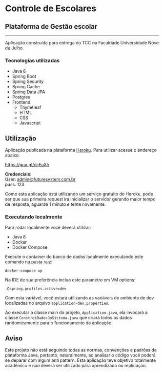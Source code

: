 # Controle de Escolares
## Plataforma de Gestão escolar

<hr/>

Aplicação construída para entrega do TCC na Faculdade Universidade Nove de Julho.

### Tecnologias utilizadas

- Java 8
- Spring Boot
- Spring Security
- Spring Cache
- Spring Data JPA
- Postgres
- Frontend
  - Thymeleaf
  - HTML
  - CSS
  - Javascript

## Utilização

Aplicação publicada na plataforma [Heroku](https://heroku.com/). 
Para utilizar acesse o endereço abaixo:

https://goo.gl/dcEaXh

<b>Credenciais</b>:<br/>
User: admin@futuresystem.com.br <br/>
pass: 123

Como esta aplicação está utilizando um serviço gratuito do Heroku, pode ser que sua primeira request
irá inicializar o servidor gerando maior tempo de resposta, aguarde 1 minuto e tente novamente.

### Executando localmente

Para rodar localmente você deverá utilizar:

- Java 8
- Docker
- Docker Compose

Execute o container do banco de dados localmente executando este comando  na pasta raiz:
```
docker-compose up
```
Na IDE de sua preferência inclua este parametro em VM options:

```
-Dspring.profiles.active=dev
```
Com esta variável, você estará utilizando as variáveis de ambiente de dev
localizadas no arquivo `application-dev.properties`.

Ao executar a classe main do projeto, `Application.java`, ela invocará a classe
`ConstroiDadosDoSistema.java` que criará todos os dados randomicamente para o funcionamento
da aplicação.

## Aviso

Este projeto não está seguindo todas as normas, convenções e padrões
da plataforma Java, portanto, naturalmente, ao analisar o código você poderá
se deparar com algum anti pattern. Esta aplicação teve objetivo totalmente acadêmico
e não deverá ser utilizado para aprendizado ou replicação.